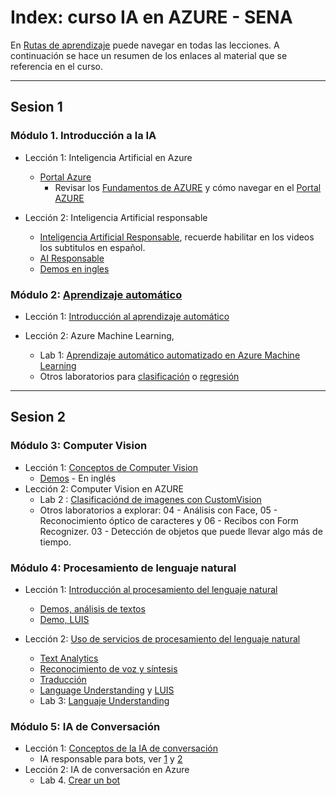 # Index: curso IA en AZURE - SENA


En [Rutas de aprendizaje](https://docs.microsoft.com/learn/certifications/azure-ai-fundamentals) puede navegar en todas las lecciones. A continuación se hace un resumen de los enlaces al material que se referencia en el curso.

---

## Sesion 1

### Módulo 1. Introducción a la IA

* Lección 1: Inteligencia Artificial en Azure
    
    * [Portal Azure](https://portal.azure.com)
      * Revisar los [Fundamentos de AZURE](https://docs.microsoft.com/es-es/learn/paths/az-900-describe-cloud-concepts/) y cómo navegar en el [Portal AZURE](https://docs.microsoft.com/es-es/learn/modules/tour-azure-portal/)

* Lección 2: Inteligencia Artificial responsable 
  
    * [Inteligencia Artificial Responsable](https://docs.microsoft.com/es-es/learn/modules/get-started-ai-fundamentals/8-understand-responsible-ai?ns-enrollment-type=LearningPath&ns-enrollment-id=learn.wwl.get-started-with-artificial-intelligence-on-azure), recuerde habilitar en los videos los subtitulos en español.
    * [AI Responsable](https://www.microsoft.com/es-mx/ai/responsible-ai?rtc=2&activetab=pivot1:primaryr6)
    * [Demos en ingles](https://aidemos.microsoft.com/responsible-conversational-ai/building-a-trustworthy-bot)

### Módulo 2: [Aprendizaje automático](https://aka.ms/no-code-ml-spa)

* Lección 1: [Introducción al aprendizaje automático](https://docs.microsoft.com/es-es/learn/paths/get-started-with-artificial-intelligence-on-azure/)

* Lección 2: Azure Machine Learning, 
  * Lab 1: [Aprendizaje automático automatizado en Azure Machine Learning](https://docs.microsoft.com/es-mx/learn/modules/use-automated-machine-learning/)
  * Otros laboratorios para [clasificación](https://docs.microsoft.com/es-es/learn/modules/create-classification-model-azure-machine-learning-designer/) o [regresión](https://docs.microsoft.com/es-es/learn/modules/create-regression-model-azure-machine-learning-designer/)

---

## Sesion 2

### Módulo 3: Computer Vision

* Lección 1: [Conceptos de Computer Vision](https://aka.ms/explore-computer-vision-spa)
  * [Demos](https://aidemos.microsoft.com/computer-vision) - En inglés
* Lección 2: Computer Vision en AZURE
  * Lab 2 : [Clasificaciónd de imagenes con CustomVision](https://docs.microsoft.com/es-es/learn/modules/classify-images-custom-vision/ )
  * Otros laboratorios a explorar: 04 - Análisis con Face, 05 - Reconocimiento óptico de caracteres y 06 - Recibos con Form Recognizer. 03 - Detección de objetos que puede llevar algo más de tiempo.

### Módulo 4: Procesamiento de lenguaje natural

* Lección 1: [Introducción al procesamiento del lenguaje natural](https://aka.ms/explore-nlp-spa)
  * [Demos, análisis de textos](https://aidemos.microsoft.com/text-analytics)
  * [Demo, LUIS](https://aidemos.microsoft.com/luis/demo)

* Lección 2: [Uso de servicios de procesamiento del lenguaje natural](https://aka.ms/explore-nlp-spa)
  * [Text Analytics](07%20-%20Text%20Analytics.ipynb)
  * [Reconocimiento de voz y síntesis](08%20-%20Speech.ipynb)
  * [Traducción](09%20-%20Translation.ipynb)
  * [Language Understanding](10%20-%20Language%20Understanding.ipynb) y [LUIS](www.luis.ai)
  * Lab 3: [Languaje Understanding](https://docs.microsoft.com/es-es/learn/modules/create-language-model-with-language-understanding/)

### Módulo 5: IA de Conversación

* Lección 1: [Conceptos de la IA de conversación](https://aka.ms/explore-bots-spa)
  * IA responsable para bots, ver [1](https://www.microsoft.com/research/publication/responsible-bots/) y [2](https://aidemos.microsoft.com/responsible-conversational-ai/building-a-trustworthy-bot)
  <!-- * [Demo de bot](https://www.microsoft.com/es-es/research/project/health-bot/) -->
* Lección 2: IA de conversación en Azure
  * Lab 4. [Crear un bot](https://docs.microsoft.com/es-es/learn/modules/build-faq-chatbot-qna-maker-azure-bot-service/)
